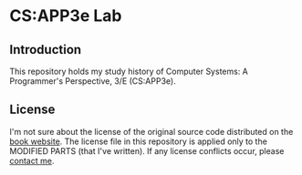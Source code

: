 # CS:APP3e Lab

## Introduction

This repository holds my study history of Computer Systems: A Programmer's Perspective, 3/E (CS:APP3e).

## License

I'm not sure about the license of the original source code distributed on the [book website](http://csapp.cs.cmu.edu/3e/labs.html). The license file in this repository is applied only to the MODIFIED PARTS (that I've written). If any license conflicts occur, please [contact me](mailto:jnooree@snu.ac.kr).
